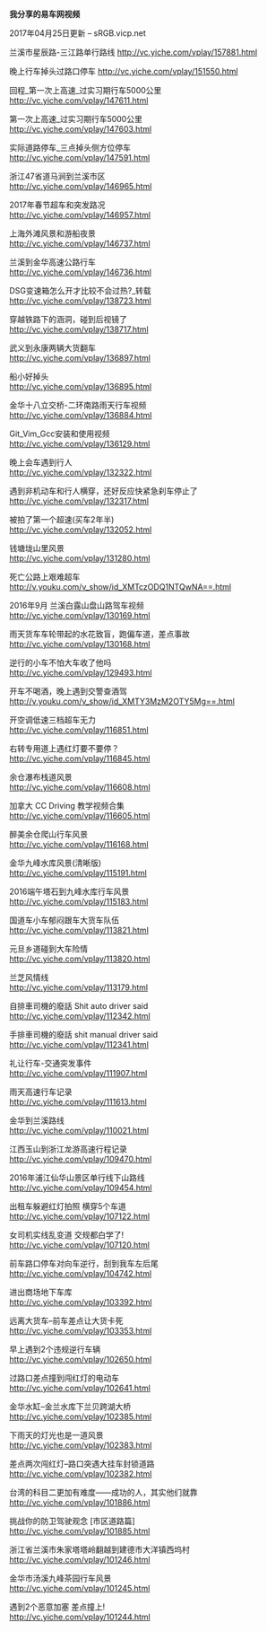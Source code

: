 **我分享的易车网视频**  
  
2017年04月25日更新 – sRGB.vicp.net  

兰溪市星辰路-三江路单行路线
http://vc.yiche.com/vplay/157881.html

晚上行车掉头过路口停车
http://vc.yiche.com/vplay/151550.html

回程_第一次上高速_过实习期行车5000公里  
http://vc.yiche.com/vplay/147611.html  

第一次上高速_过实习期行车5000公里  
http://vc.yiche.com/vplay/147603.html  

实际道路停车_三点掉头侧方位停车  
http://vc.yiche.com/vplay/147591.html  

浙江47省道马涧到兰溪市区  
http://vc.yiche.com/vplay/146965.html

2017年春节超车和突发路况  
http://vc.yiche.com/vplay/146957.html  

上海外滩风景和游船夜景   
http://vc.yiche.com/vplay/146737.html  
  
兰溪到金华高速公路行车   
http://vc.yiche.com/vplay/146736.html  
  
DSG变速箱怎么开才比较不会过热?_转载   
http://vc.yiche.com/vplay/138723.html  
  
穿越铁路下的涵洞，碰到后视镜了   
http://vc.yiche.com/vplay/138717.html  
  
武义到永康两辆大货翻车   
http://vc.yiche.com/vplay/136897.html  
  
船小好掉头   
http://vc.yiche.com/vplay/136895.html  
  
金华十八立交桥-二环南路雨天行车视频   
http://vc.yiche.com/vplay/136884.html  
  
Git_Vim_Gcc安装和使用视频   
http://vc.yiche.com/vplay/136129.html  
  
晚上会车遇到行人   
http://vc.yiche.com/vplay/132322.html  
  
遇到非机动车和行人横穿，还好反应快紧急刹车停止了   
http://vc.yiche.com/vplay/132317.html  
  
被拍了第一个超速(买车2年半)   
http://vc.yiche.com/vplay/132052.html  
  
钱塘垅山里风景   
http://vc.yiche.com/vplay/131280.html  
  
死亡公路上艰难超车   
http://v.youku.com/v_show/id_XMTczODQ1NTQwNA==.html  
  
2016年9月 兰溪白露山盘山路驾车视频   
http://vc.yiche.com/vplay/130169.html  
  
雨天货车车轮带起的水花致盲，跑偏车道，差点事故   
http://vc.yiche.com/vplay/130168.html  
  
逆行的小车不怕大车收了他吗   
http://vc.yiche.com/vplay/129493.html  
  
开车不喝酒，晚上遇到交警查酒驾   
http://v.youku.com/v_show/id_XMTY3MzM2OTY5Mg==.html  
  
开空调低速三档超车无力   
http://vc.yiche.com/vplay/116851.html  
  
右转专用道上遇红灯要不要停？   
http://vc.yiche.com/vplay/116845.html  
  
余仓瀑布栈道风景   
http://vc.yiche.com/vplay/116608.html  
  
加拿大 CC Driving 教学视频合集   
http://vc.yiche.com/vplay/116605.html  
  
醉美余仓爬山行车风景   
http://vc.yiche.com/vplay/116168.html  
  
金华九峰水库风景(清晰版)   
http://vc.yiche.com/vplay/115191.html  
  
2016端午塔石到九峰水库行车风景   
http://vc.yiche.com/vplay/115183.html  
  
国道车小车郁闷跟车大货车队伍   
http://vc.yiche.com/vplay/113821.html  
  
元旦乡道碰到大车险情   
http://vc.yiche.com/vplay/113820.html  
  
兰芝风情线   
http://vc.yiche.com/vplay/113179.html  
  
自排車司機的廢話 Shit auto driver said   
http://vc.yiche.com/vplay/112342.html  
  
手排車司機的廢話 shit manual driver said   
http://vc.yiche.com/vplay/112341.html  
  
礼让行车-交通突发事件   
http://vc.yiche.com/vplay/111907.html  
  
雨天高速行车记录   
http://vc.yiche.com/vplay/111613.html  
  
金华到兰溪路线   
http://vc.yiche.com/vplay/110021.html  
  
江西玉山到浙江龙游高速行程记录   
http://vc.yiche.com/vplay/109470.html  
  
2016年浦江仙华山景区单行线下山路线   
http://vc.yiche.com/vplay/109454.html  
  
出租车躲避红灯拍照 横穿5个车道   
http://vc.yiche.com/vplay/107122.html  
  
女司机实线乱变道 交规都白学了!   
http://vc.yiche.com/vplay/107120.html  
  
前车路口停车对向车逆行，刮到我车左后尾   
http://vc.yiche.com/vplay/104742.html  
  
进出商场地下车库   
http://vc.yiche.com/vplay/103392.html  
  
远离大货车–前车差点让大货卡死   
http://vc.yiche.com/vplay/103353.html  
  
早上遇到2个违规逆行车辆   
http://vc.yiche.com/vplay/102650.html  
  
过路口差点撞到闯红灯的电动车   
http://vc.yiche.com/vplay/102641.html  
  
金华水缸–金兰水库下兰贝跨湖大桥   
http://vc.yiche.com/vplay/102385.html  
  
下雨天的灯光也是一道风景   
http://vc.yiche.com/vplay/102383.html  
  
差点两次闯红灯–路口突遇大挂车封锁道路   
http://vc.yiche.com/vplay/102382.html  
  
台湾的科目二更加有难度——成功的人，其实他们就靠   
http://vc.yiche.com/vplay/101886.html  
  
挑战你的防卫驾驶观念 [市区道路篇]   
http://vc.yiche.com/vplay/101885.html  
  
浙江省兰溪市朱家塔塔岭翻越到建德市大洋镇西坞村   
http://vc.yiche.com/vplay/101246.html  
  
金华市汤溪九峰茶园行车风景   
http://vc.yiche.com/vplay/101245.html  
  
遇到2个恶意加塞 差点撞上!   
http://vc.yiche.com/vplay/101244.html
